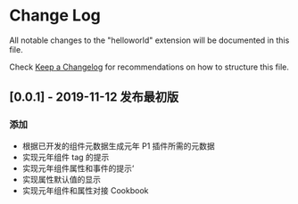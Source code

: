 # Change Log

All notable changes to the "helloworld" extension will be documented in this file.

Check [Keep a Changelog](http://keepachangelog.com/) for recommendations on how to structure this file.

## [0.0.1] - 2019-11-12 发布最初版

### 添加

- 根据已开发的组件元数据生成元年 P1 插件所需的元数据
- 实现元年组件 tag 的提示
- 实现元年组件属性和事件的提示‘
- 实现属性默认值的显示
- 实现元年组件和属性对接 Cookbook
